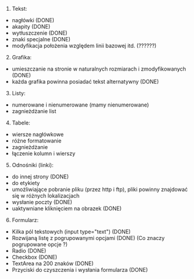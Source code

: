 1. Tekst:
  - nagłówki            (DONE)
  - akapity             (DONE)
  - wytłuszczenie       (DONE)
  - znaki specjalne     (DONE)
  - modyfikacja położenia względem linii bazowej itd. (??????)

2. Grafika:
  - umieszczanie na stronie w naturalnych rozmiarach i zmodyfikowanych (DONE)
  - każda grafika powinna posiadać tekst alternatywny (DONE)
  
3. Listy:
  - numerowane i nienumerowane (mamy nienumerowane)
  - zagnieżdżanie list
  
4. Tabele:
  - wiersze nagłówkowe
  - różne formatowanie
  - zagnieżdżanie
  - łączenie kolumn i wierszy
  
5. Odnośniki (linki):
  - do innej strony (DONE)
  - do etykiety
  - umożliwiające pobranie pliku (przez http i ftp), pliki powinny znajdować się w różnych lokalizacjach
  - wysłanie poczty (DONE)
  - uaktywniane kliknięciem na obrazek (DONE)
  
6. Formularz:
  - Kilka pól tekstowych (input type="text") (DONE)
  - Rozwijaną listę z pogrupowanymi opcjami (DONE) (Co znaczy pogrupowane opcje ?)
  - Radio (DONE)
  - Checkbox (DONE)
  - TextArea na 200 znaków (DONE)
  - Przyciski do czyszczenia i wysłania formularza (DONE)
